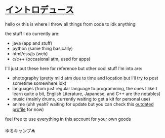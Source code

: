 # [イントロデュース](https://github.com/GusDira12/GusDira12)
hello o/ this is where I throw all things from code to idk anything

the stuff I do currently are:
- java (app and stuff)
- python (same thing basically)
- html/css/js (web)
- c/c++ (occasional atm, used for apps)

I'll just put these here for reference but other cool stuff I'm into are:
- photography (pretty mild atm due to time and location but I'll try to post sometime somewhere idk)
- languages (from just regular language to programming, the ones I like I learn quite a bit, English Literature, Japanese, and C++ are the notables)
- music (mainly drums, currently waiting to get a kit for personal use)
- anime (uhh yeah? waiting for update but you can check this [outdated profile](https://myanimelist.net/profile/GusDira12) for now)

feel free to use everything in this account for your own goods

ゆるキャンプ⛺️